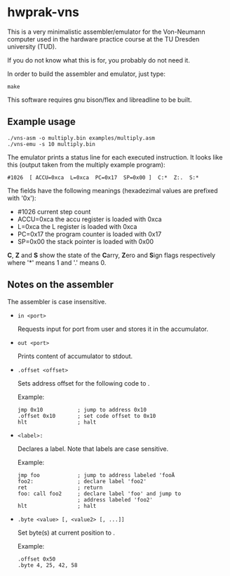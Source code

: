 # hwprak-vns

This is a very minimalistic assembler/emulator for the Von-Neumann
computer used in the hardware practice course at the TU Dresden
university (TUD).

If you do not know what this is for, you probably do not need it.

In order to build the assembler and emulator, just type:

```Shell
make
```

This software requires gnu bison/flex and libreadline to
be built.


## Example usage

  ```Shell
  ./vns-asm -o multiply.bin examples/multiply.asm
  ./vns-emu -s 10 multiply.bin
  ```

The emulator prints a status line for each executed instruction.
It looks like this (output taken from the multiply example program):

  ```
  #1026  [ ACCU=0xca  L=0xca  PC=0x17  SP=0x00 ]  C:*  Z:.  S:*
  ```

The fields have the following meanings (hexadezimal values are
prefixed with '0x'):

* #1026         current step count
* ACCU=0xca     the accu register is loaded with 0xca
* L=0xca        the L register is loaded with 0xca
* PC=0x17       the program counter is loaded with 0x17
* SP=0x00       the stack pointer is loaded with 0x00

**C**, **Z** and **S** show the state of the **C**arry, **Z**ero and
**S**ign flags respectively where '*' means 1 and '.' means 0.

## Notes on the assembler

The assembler is case insensitive.

* `in <port>`

  Requests input for port <port> from user and stores it
  in the accumulator.

* `out <port>`

  Prints content of accumulator to stdout.

* `.offset <offset>`
  
  Sets address offset for the following code to <offset>.

  Example:

     ```Assembly
     jmp 0x10           ; jump to address 0x10
     .offset 0x10       ; set code offset to 0x10
     hlt                ; halt
     ```

* `<label>:`
  
  Declares a label. Note that labels are case sensitive.

  Example:

     ```Assembly
     jmp foo            ; jump to address labeled 'fooÄ
     foo2:              ; declare label 'foo2'
     ret                ; return
     foo: call foo2     ; declare label 'foo' and jump to
                        ; address labeled 'foo2'
     hlt                ; halt
     ```

* `.byte <value> [, <value2> [, ...]]`

  Set byte(s) at current position to <value>.

  Example:

     ```Assembly
     .offset 0x50
     .byte 4, 25, 42, 58
     ```
